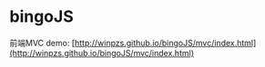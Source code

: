 bingoJS
=======

前端MVC demo:
[http://winpzs.github.io/bingoJS/mvc/index.html](http://winpzs.github.io/bingoJS/mvc/index.html)

